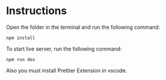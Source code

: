 # Instructions

Open the folder in the terminal and run the following command:

```
npm install
```

To start live server, run the following command:

```
npm run dev
```

Also you must install Prettier Extension in vscode.
